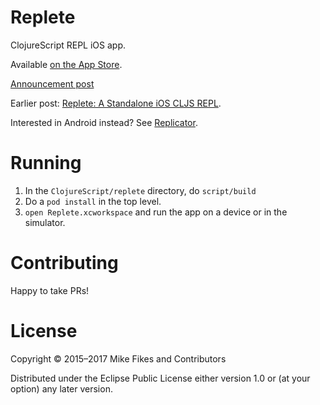 # Replete

ClojureScript REPL iOS app.

Available [on the App Store](https://itunes.apple.com/us/app/replete/id1013465639?ls=1&mt=8).

[Announcement post](http://blog.fikesfarm.com/posts/2015-07-20-ios-clojurescript-repl-available-in-app-store.html)

Earlier post: [Replete: A Standalone iOS CLJS REPL](http://blog.fikesfarm.com/posts/2015-06-27-replete-a-standalone-ios-cljs-repl.html).

Interested in Android instead? See [Replicator](https://github.com/tahmidsadik112/Replicator).

# Running

1. In the `ClojureScript/replete` directory, do `script/build`
2. Do a `pod install` in the top level.
3. `open Replete.xcworkspace` and run the app on a device or in the simulator.

# Contributing

Happy to take PRs!

# License

Copyright © 2015–2017 Mike Fikes and Contributors

Distributed under the Eclipse Public License either version 1.0 or (at your option) any later version.
